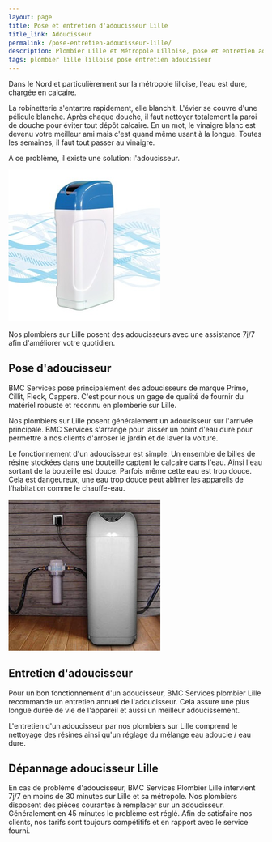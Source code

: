 ```yaml
---
layout: page
title: Pose et entretien d'adoucisseur Lille
title_link: Adoucisseur
permalink: /pose-entretien-adoucisseur-lille/
description: Plombier Lille et Métropole Lilloise, pose et entretien adoucisseur
tags: plombier lille lilloise pose entretien adoucisseur
---
```


Dans le Nord et particulièrement sur la métropole lilloise, l'eau est dure, chargée en calcaire.

La robinetterie s'entartre rapidement, elle blanchit.
L'évier se couvre d'une pélicule blanche.
Après chaque douche, il faut nettoyer totalement la paroi de douche pour éviter tout dépôt calcaire.
En un mot, le vinaigre blanc est devenu votre meilleur ami mais c'est quand même usant à la longue.
Toutes les semaines, il faut tout passer au vinaigre.

A ce problème, il existe une solution: l'adoucisseur.

![pose adoucisseur](/images/adou-0.jpg "pose adoucisseur")

Nos plombiers sur Lille posent des adoucisseurs avec une assistance 7j/7 afin d'améliorer votre quotidien.

## Pose d'adoucisseur

BMC Services pose principalement des adoucisseurs de marque Primo, Cillit, Fleck, Cappers. 
C'est pour nous un gage de qualité de fournir du matériel robuste et reconnu en plomberie sur Lille.

Nos plombiers sur Lille posent généralement un adoucisseur sur l'arrivée principale.
BMC Services s'arrange pour laisser un point d'eau dure pour permettre à nos clients d'arroser le jardin et de laver la voiture.

Le fonctionnement d'un adoucisseur est simple.
Un ensemble de billes de résine stockées dans une bouteille captent le calcaire dans l'eau.
Ainsi l'eau sortant de la bouteille est douce.
Parfois même cette eau est trop douce.
Cela est dangeureux, une eau trop douce peut abîmer les appareils de l'habitation comme le chauffe-eau.

![entretien adoucisseur](/images/adou-1.jpg "entretien adoucisseur")

## Entretien d'adoucisseur

Pour un bon fonctionnement d'un adoucisseur, BMC Services plombier Lille recommande un entretien annuel de l'adoucisseur.
Cela assure une plus longue durée de vie de l'appareil et aussi un meilleur adoucissement.

L'entretien d'un adoucisseur par nos plombiers sur Lille comprend le nettoyage des résines ainsi qu'un réglage du mélange eau adoucie / eau dure.

## Dépannage adoucisseur Lille 

En cas de problème d'adoucisseur, BMC Services Plombier Lille intervient 7j/7 en moins de 30 minutes sur Lille et sa métropole.
Nos plombiers disposent des pièces courantes à remplacer sur un adoucisseur. 
Généralement en 45 minutes le problème est réglé.
Afin de satisfaire nos clients, nos tarifs sont toujours compétitifs et en rapport avec le service fourni.










